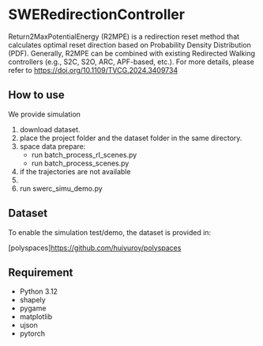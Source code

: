 # SWERedirectionController

Return2MaxPotentialEnergy (R2MPE) is a redirection reset method that calculates optimal reset direction based on 
Probability Density Distribution (PDF). Generally, R2MPE can be combined with existing Redirected Walking controllers (e.g., 
S2C, S2O, ARC, APF-based, etc.). For more details, please refer to https://doi.org/10.1109/TVCG.2024.3409734



## How to use
We provide simulation 

1. download dataset.
2. place the project folder and the dataset folder in the same directory.
3. space data prepare:
   - run batch_process_rl_scenes.py 
   - run batch_process_scenes.py 
4. if the trajectories are not available
5. 
6. run swerc_simu_demo.py

## Dataset
To enable the simulation test/demo, the dataset is provided in:

[polyspaces]https://github.com/huiyuroy/polyspaces


## Requirement
- Python 3.12
- shapely
- pygame
- matplotlib
- ujson
- pytorch



